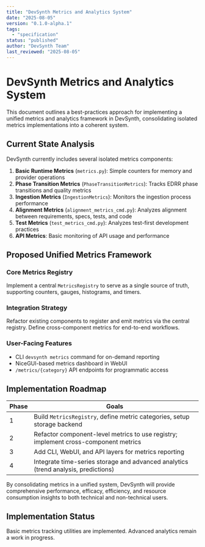 ```yaml
---
title: "DevSynth Metrics and Analytics System"
date: "2025-08-05"
version: "0.1.0-alpha.1"
tags:
  - "specification"
status: "published"
author: "DevSynth Team"
last_reviewed: "2025-08-05"
---
```


# DevSynth Metrics and Analytics System

This document outlines a best-practices approach for implementing a unified metrics and analytics framework in DevSynth, consolidating isolated metrics implementations into a coherent system.

## Current State Analysis

DevSynth currently includes several isolated metrics components:

1. **Basic Runtime Metrics** (`metrics.py`): Simple counters for memory and provider operations
2. **Phase Transition Metrics** (`PhaseTransitionMetrics`): Tracks EDRR phase transitions and quality metrics
3. **Ingestion Metrics** (`IngestionMetrics`): Monitors the ingestion process performance
4. **Alignment Metrics** (`alignment_metrics_cmd.py`): Analyzes alignment between requirements, specs, tests, and code
5. **Test Metrics** (`test_metrics_cmd.py`): Analyzes test-first development practices
6. **API Metrics**: Basic monitoring of API usage and performance

## Proposed Unified Metrics Framework

### Core Metrics Registry

Implement a central `MetricsRegistry` to serve as a single source of truth, supporting counters, gauges, histograms, and timers.

### Integration Strategy

Refactor existing components to register and emit metrics via the central registry. Define cross-component metrics for end-to-end workflows.

### User-Facing Features

- CLI `devsynth metrics` command for on-demand reporting
- NiceGUI-based metrics dashboard in WebUI
- `/metrics/{category}` API endpoints for programmatic access

## Implementation Roadmap

| Phase | Goals |
|-------|-------|
| 1 | Build `MetricsRegistry`, define metric categories, setup storage backend |
| 2 | Refactor component-level metrics to use registry; implement cross-component metrics |
| 3 | Add CLI, WebUI, and API layers for metrics reporting |
| 4 | Integrate time-series storage and advanced analytics (trend analysis, predictions) |

By consolidating metrics in a unified system, DevSynth will provide comprehensive performance, efficacy, efficiency, and resource consumption insights to both technical and non-technical users.
## Implementation Status

Basic metrics tracking utilities are implemented. Advanced analytics remain a
work in progress.
